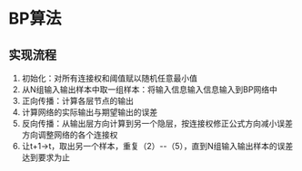 # BP算法

## 实现流程

1. 初始化：对所有连接权和阈值赋以随机任意最小值
2. 从N组输入输出样本中取一组样本：将输入信息输入信息输入到BP网络中
3. 正向传播：计算各层节点的输出
4. 计算网络的实际输出与期望输出的误差
5. 反向传播：从输出层方向计算到另一个隐层，按连接权修正公式方向减小误差方向调整网络的各个连接权
6. 让t+1->t，取出另一个样本，重复（2）--（5），直到N组输入输出样本的误差达到要求为止